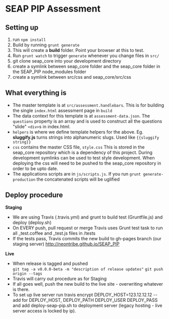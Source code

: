 # SEAP PIP Assessment

## Setting up

1. run `npm install`
2. Build by running `grunt generate`
3. This will create a **build** folder. Point your browser at this to test.
4. Run `grunt watch` to trigger `generate` whenever you change files in `src/`
5. git clone seap_core into your development directory
6. create a symlink between seap_core folder and the seap_core folder in the SEAP_PIP node_modules folder
7. create a symlink between src/css and seap_core/src/css
## What everything is

* The master template is at `src/assessment.handlebars`. This is for building the single `index.html` assessment page in `build`
* The data context for this template is at `assessment-data.json`. The `questions` property is an array and is used to construct all the questions "slide" `<div>`s in index.html.
* `helpers` is where we define template helpers for the above. Eg. **sluggify.js** turns strings into alphanumeric slugs. Used like `{{sluggify string}}`
* `css` contains the master CSS file, `style.css` This is stored in the seap_core repository which is a dependency of this project. During development symlinks can be used to test style development. When deploying the css will need to be pushed to the seap_core repository in order to be upto date.
* The applications scripts are in `js/scripts.js`. If you run `grunt generate-production` the concatenated scripts will be uglified

## Deploy procedure

__Staging__
* We are using Travis (.travis.yml) and grunt to build test (Gruntfile.js) and deploy (deploy.sh)
* On EVERY push, pull request or merge Travis uses Grunt test task to run all _test.coffee and _test.js files in /tests
* If the tests pass, Travis commits the new build to gh-pages branch (our staging server) http://neontribe.github.io/SEAP_PIP

__Live__  
* When release is tagged and pushed  
`git tag -a v0.0.0-beta -m "description of release updates"`
`git push origin --tags`
* Travis will carry out procedure as for Staging
* If all goes well, push the new build to the live site - overwriting whatever is there.
* To set up live server run travis encrypt DEPLOY_HOST=123.12.12.12 --add for DEPLOY_HOST, DEPLOY_PATH DEPLOY_USER DEPLOY_PASS and add deploy-seap-pip.sh to deployment server (legacy hosting - live server access is locked by ip).
